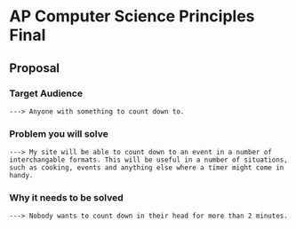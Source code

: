 # AP Computer Science Principles Final

## Proposal

### Target Audience
    ---> Anyone with something to count down to.

### Problem you will solve
    ---> My site will be able to count down to an event in a number of interchangable formats. This will be useful in a number of situations, such as cooking, events and anything else where a timer might come in handy.

### Why it needs to be solved
    ---> Nobody wants to count down in their head for more than 2 minutes.